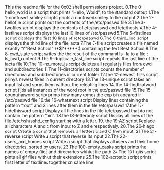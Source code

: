 This the readme file for the 0x02 shell permissions project.
0.The 0-hello_world is a script that prints “Hello, World”, to the standard output
1.The 1-confused_smiley scripts prints a confused smiley to the output
2.The 2-hellofile script prints out the contents of the /etc/passwd file
3.The 3-twofiles script displays the contents of etc/passwd and /etc/hosts
4.The 4-lastlines script displays the last 10 lines of /etc/passwd
5.The 5-firstlines script displays the first 10 lines of /etc/passwd
6.The 6-third_line script displays the third line of the file iacta
7.The 7-file script creates a file named exactly \*\\'"Best School"\'\\*$\?\*\*\*\*\*:) containing the text Best School
8.The 8-cwd_state script writes the the result of the command ls -la to a file ; ls_cwd_content
9.The 9-duplicate_last_line script repeats the last line of the iacta file
10.The 10-no_more_js script deletes all regular js files from cwd and subdirectories
11.The 11-directories scripts counts the number of directoriea and subdirectories in current folder
12.the 12-newest_files script prinys newest fikes in current directory
13.The 13-unique script takes an input list and sorys them without the releating lines
14.The 14-findthatword script fijds all instances of the word root in the etc/passwd file
15.The 15-countthatword script prints how many tomes the exp bin apeared in /etc/passwd file
16.the 16-whatsnext script Display lines containing the pattern “root” and 3 lines after them in the file /etc/passwd
17.the 17-hidethisword script Display all the lines in the file /etc/passwd that do not contain the pattern “bin”.
18.the 18-letteronly script Display all lines of the file /etc/ssh/sshd_config starting with a letter.
19. the 19-AZ script Replace all characters A and c from input to Z and e respectively.
20.The 20-hiago script Create a script that removes all letters c and C from input.
21.The 21-reverse script Write a script that reverse its input
22.The 22-users_and_homes script Write a script that displays all users and their home directories, sorted by users.
23.The 100-empty_casks script prints the names of empty files and directories withiut file path
24.The 101-gifs scriot pints all gif files withiut their extensions
25.The 102-acrostic script prints first letter of textlines together on same line